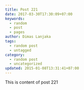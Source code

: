 ```yaml
---
title: Post 221
date: 2017-03-30T17:30:09+07:00
keywords:
  - random
  - post
  - pages
author: Dimas Lanjaka
tags:
  - random post
  - untagged
category:
  - random post
  - uncategorized
updated: 2015-01-08T13:31:41+07:00
---
```

This is content of post 221